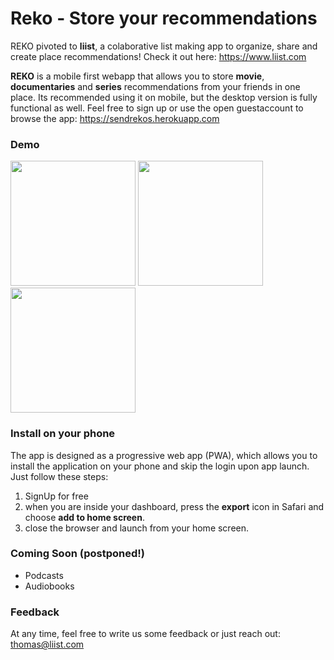 # Reko - Store your recommendations

REKO pivoted to **liist**, a colaborative list making app to organize, share and create place recommendations! Check it out here: https://www.liist.com

**REKO** is a mobile first webapp that allows you to store **movie**, **documentaries** and **series** recommendations from your friends in one place. Its recommended using it on mobile, but the desktop version is fully functional as well. Feel free to sign up or use the open guestaccount to browse the app: https://sendrekos.herokuapp.com

### Demo
<img src="https://user-images.githubusercontent.com/44790691/59203223-6e1d0500-8b9e-11e9-8fb2-d6708e70905a.PNG" width="200px"> <img src="https://user-images.githubusercontent.com/44790691/59203230-7117f580-8b9e-11e9-933e-69fc69fd3ea1.PNG" width="200px"> <img src="https://user-images.githubusercontent.com/44790691/59203239-737a4f80-8b9e-11e9-9aab-cb7576832d4f.PNG" width="200px">

### Install on your phone
The app is designed as a progressive web app (PWA), which allows you to install the application on your phone and skip the login upon app launch. Just follow these steps:
1. SignUp for free
2. when you are inside your dashboard, press the **export** icon in Safari and choose **add to home screen**.
3. close the browser and launch from your home screen.

### Coming Soon (postponed!)
- Podcasts
- Audiobooks

### Feedback
At any time, feel free to write us some feedback or just reach out: thomas@liist.com
